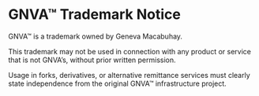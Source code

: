 # GNVA™ Trademark Notice

GNVA™ is a trademark owned by Geneva Macabuhay.

This trademark may not be used in connection with any product or service that is not GNVA’s, without prior written permission.

Usage in forks, derivatives, or alternative remittance services must clearly state independence from the original GNVA™ infrastructure project.
